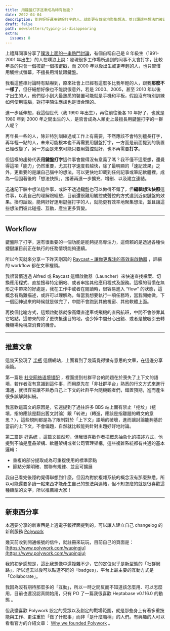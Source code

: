 ```yaml
---
title: 用鍵盤打字逐漸成為稀有技能？
date: 2022-04-04
description: 能夠好好運用鍵盤打字的人，就能更有效率地聚集想法，並且讓這些想法們彼此碰撞、互動，產生更多質變。
draft: false
path: newsletters/typing-is-disappearing
extra:
  issues: 8
---
```


上禮拜同事分享了[噗浪上面的一串熱門討論](https://www.plurk.com/m/p/ospl53)，有個自稱自己是 8 年級生（1991-2001 年出生）的人在噗浪上說：發現很多工作場所遇到的同事不太會打字，比較年長的只會一個按鍵一個按鍵戳，而 2000 年以後出生或更年輕的人，也只習慣用觸控式螢幕，不擅長用滑鼠跟鍵盤。

我看這整串討論時有點嚇到，原來社會上已經有這麼多比我年輕的人，跟我**那麼不一樣了**，但仔細想好像也不能說很意外，若是 2000、2005，甚至 2010 年以後才出生的人，他們從小到大最熟悉的裝置可能就是手機和平板，假設沒有特別訓練如何使用電腦，對打字陌生應該也是很合理的。

進一步延伸想，我這個世代（我 1990 年出生），再往前往後各 10 年好了，也就是 1980 年到 2000 年之間出生的人，是否會成為人類史上最擅長用鍵盤打字的一群人呢？

再年長一些的人，除非特別訓練過或工作上有需要，不然應該不會特別擅長打字，再年輕一點的人，未來可能根本也不再需要用鍵盤打字，一方面是前面提到的裝置已經改變了，另一方面是未來可能只要用聲控就好，也不再需要**打字**。

但這樣的趨勢代表**用鍵盤打字**這件事會變得沒有意義了嗎？我不僅不這麼想，還覺得這項「能力」仍然重要，尤其打字速度若越快，除了最明顯的「速記效果」之外，更重要的是讓自己腦中的想法，可以更快地卸載到任何記事或筆記軟體裡，成為一個固著後的「想法快照」，接著再進一步擴充、增刪、以及建立連結。

迅速記下腦中想法這件事，或許不透過鍵盤也可以做得不錯了，但**編輯想法快照**這件事，以我自己的理解跟經驗，目前還很難用觸控或聲控的方式達到近似鍵盤的效果。換句話說，能夠好好運用鍵盤打字的人，就能更有效率地聚集想法，並且讓這些想法們彼此碰撞、互動，產生更多質變。

<!-- more -->

---

## Workflow

鍵盤除了打字，還有很重要的一個功能是能夠提高專注力，這倚賴的是透過各種快捷鍵讓目前正在執行的任務情境能夠連續。

所以今天就來分享一下昨天剛寫的 [Raycast – 讓你更專注的高效率啟動器](@/blog/raycast-introduction.md) ，詳細的 workflow 都在文章裡頭。

我很習慣透過 Alfred 或 Raycast 這類啟動器（Launcher）來快速查找檔案、切換應用程式、直接搜尋特定網站、或者串接其他應用程式及服務。這樣的習慣在無形之中帶來的好處是，我在工作中或者在閱讀時，很容易進入 “flow” 的狀態，這概念有點難描述，或許可以理解為，每當我想要執行一項任務時，當我開始做，下一個回神過來的時候就是做完了，中間不會跑到其他視窗、其他軟體上面。

再換個比喻方式，這類啟動器就像高鐵直達車或飛機的直飛航班，中間不會停靠其它站點，這帶來的除了更快抵達目的地，也少掉中間分心出錯、或者是被吸引去轉機機場免稅店消費的機會。

---

## 推薦文章

這幾天發現了 [半瓶](https://www.orangeclk.com/) 這個網站，上面看到了幾篇覺得蠻有意思的文章，在這邊分享兩篇。

第一篇是 [社交网络语境错配](https://www.orangeclk.com/2021/04/02/context-in-social-network/) ，裡面提到社群平台的問題在於喪失了上下文的語境，若作者沒有意識到這件事，而用原先在「非社群平台」熟悉的行文方式來進行溝通，就很容易讓不熟悉自己上下文的社群平台隨機觀者們，錯置預期，進而產生很多誤解與糾紛。

我喜歡這篇文的原因是，它還提到了過往許多 BBS 站上面有禁止「挖坟」（挖墳，指的應該是翻出舊文討論）跟「转进」（轉進，應該是指離題的轉文的意思？），這些規則都是為了限制對於「上下文」語境的破壞，進而讓討論能夠基於當前的上下文，不會偏題，自然就比較能夠針對主題好好地討論。

第二篇是 [好系统](https://www.orangeclk.com/2020/02/25/good-system/) ，這篇文雖然短，但我很喜歡作者把概念抽象化的描述方式，他提到不論是產品架構、軟體架構或者公司管理架構，這些複雜系統都有共通的基本邏輯：

- 重複的部分提取成為可重複使用的標準節點
- 節點分類明確、關聯有規律、並且可擴展

我自己看完後隱約覺得聯想到什麼，但因為對於複雜系統的概念沒有那麼熟悉，所以可能還要多讀一點東西才能產生自己的想法與連結，但不知怎麼的就是很喜歡這種類型的文字，所以推薦給大家！

---

## 新東西分享

本週要分享的新東西是上週電子報裡面提到的，可以讓人建立自己 changelog 的新創服務 [Polywork](https://www.polywork.com/)

幾天前收到開通帳號的信件，就註冊來玩玩，目前自己的頁面是： [https://www.polywork.com/wupingju](https://www.polywork.com/wupingju)  

我的初步感想是，這比我想像中還複雜不少，它的定位似乎是新型態的「社群網路」，所以進去以後可以點選不同的「badges」，平台上最主要的互動方式是「Collaborate」。

我因為沒有期待那麼多的「互動」，所以一時之間反而不知道該怎麼用、可以怎麼用，目前也還沒認真開始用，只有 PO 了一篇我很喜歡 Heptabase v0.116.0 的動態 。

但我蠻喜歡 Polywork 設定的受眾以及劃定的戰場範圍，就是那些身上有著多重技能與工作、更注重於「做了什麼事」而非「是什麼職稱」的人們。有興趣的人可以看看官方的介紹文章： [Why we founded Polywork](https://blog.polywork.com/whywefoundedpolywork/) 。


